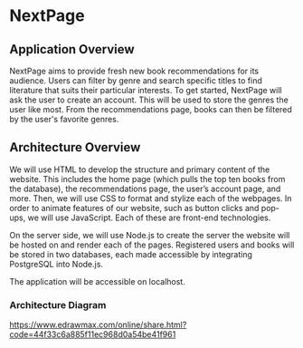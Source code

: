 # NextPage

## Application Overview
NextPage aims to provide fresh new book recommendations for its audience. Users can filter by genre and search specific titles to find literature that suits their particular interests. To get started, NextPage will ask the user to create an account. This will be used to store the genres the user like most. From the recommendations page, books can then be filtered by the user's favorite genres.

## Architecture Overview
  We will use HTML to develop the structure and primary content of the website. This includes the home page (which pulls the top ten books from the database), the recommendations page, the user’s account page, and more. Then, we will use CSS to format and stylize each of the webpages. In order to animate features of our website, such as button clicks and pop-ups, we will use JavaScript. Each of these are front-end technologies. 

  On the server side, we will use Node.js to create the server the website will be hosted on and render each of the pages. Registered users and books will be stored in two databases, each made accessible by integrating PostgreSQL into Node.js.

The application will be accessible on localhost. 

### Architecture Diagram
https://www.edrawmax.com/online/share.html?code=44f33c6a885f11ec968d0a54be41f961
